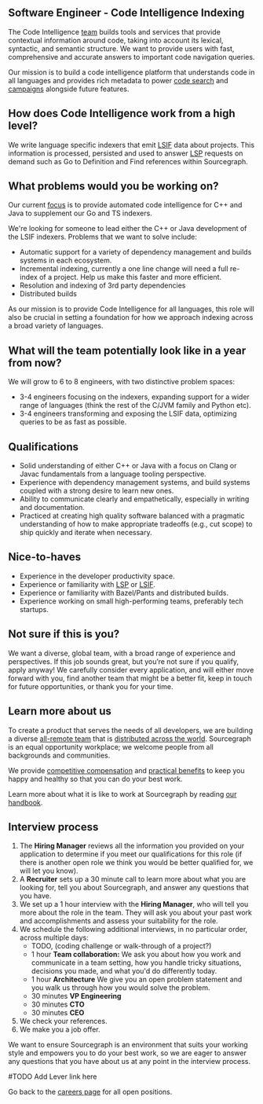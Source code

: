 ## Software Engineer - Code Intelligence Indexing

The Code Intelligence [team](../code-intelligence/index.md) builds tools and services that provide contextual information around code, taking into account its lexical, syntactic, and semantic structure.  We want to provide users with fast, comprehensive and accurate answers to important code navigation queries.  

Our mission is to build a code intelligence platform that understands code in all languages and provides rich metadata to power [code search](https://docs.sourcegraph.com/code_search) and  [campaigns](https://docs.sourcegraph.com/campaigns) alongside future features.



## How does Code Intelligence work from a high level?

We write language specific indexers that emit [LSIF](https://lsif.dev/) data about projects.  This information is processed, persisted and used to answer [LSP](https://microsoft.github.io/language-server-protocol/) requests on demand such as Go to Definition and Find references within Sourcegraph.

## What problems would you be working on?

Our current [focus](../code-intelligence/goals.md) is to provide automated code intelligence for C++ and Java to supplement our Go and TS indexers.  

We're looking for someone to lead either the C++ or Java development of the LSIF indexers. Problems that we want to solve include:

* Automatic support for a variety of dependency management and builds systems in each ecosystem.
* Incremental indexing, currently a one line change will need a full re-index of a project.  Help us make this faster and more efficient.
* Resolution and indexing of 3rd party dependencies
* Distributed builds



As our mission is to provide Code Intelligence for all languages, this role will also be crucial in setting a foundation for how we approach indexing across a broad variety of languages.



## What will the team potentially look like in a year from now?

We will grow to 6 to 8 engineers, with two distinctive problem spaces:

* 3-4 engineers focusing on the indexers, expanding support for a wider range of languages (think the rest of the C/JVM family and Python etc).
* 3-4 engineers transforming and exposing the LSIF data, optimizing queries to be as fast as possible.



## Qualifications

* Solid understanding of either C++ or Java with a focus on Clang or Javac fundamentals from a language tooling perspective.
* Experience with dependency management systems, and build systems coupled with a strong desire to learn new ones.
* Ability to communicate clearly and empathetically, especially in writing and documentation.
* Practiced at creating high quality software balanced with a pragmatic understanding of how to make appropriate tradeoffs (e.g., cut scope) to ship quickly and iterate when necessary.

## Nice-to-haves

* Experience in the developer productivity space.
* Experience or familiarity with [LSP](https://microsoft.github.io/language-server-protocol/) or [LSIF](https://lsif.dev/).
* Experience or familiarity with Bazel/Pants and distributed builds.
* Experience working on small high-performing teams, preferably tech startups.

## Not sure if this is you?

We want a diverse, global team, with a broad range of experience and perspectives. If this job sounds great, but you’re not sure if you qualify, apply anyway! We carefully consider every application, and will either move forward with you, find another team that might be a better fit, keep in touch for future opportunities, or thank you for your time.

## Learn more about us

To create a product that serves the needs of all developers, we are building a diverse [all-remote team](https://about.sourcegraph.com/company/remote) that is [distributed across the world](https://about.sourcegraph.com/company/team). Sourcegraph is an equal opportunity workplace; we welcome people from all backgrounds and communities.

We provide [competitive compensation](https://about.sourcegraph.com/handbook/people-ops/compensation) and [practical benefits](https://about.sourcegraph.com/handbook/people-ops/benefits-and-perks) to keep you happy and healthy so that you can do your best work.

Learn more about what it is like to work at Sourcegraph by reading [our handbook](https://about.sourcegraph.com/handbook).

## Interview process

1. The **Hiring Manager** reviews all the information you provided on your application to determine if you meet our qualifications for this role (if there is another open role we think you would be better qualified for, we will let you know).
2. A **Recruiter** sets up a 30 minute call to learn more about what you are looking for, tell you about Sourcegraph, and answer any questions that you have.
3. We set up a 1 hour interview with the **Hiring Manager**, who will tell you more about the role in the team. They will ask you about your past work and accomplishments and assess your suitability for the role.
4. We schedule the following additional interviews, in no particular order, across multiple days: 
   - TODO, (coding challenge or walk-through of a project?)
   - 1 hour **Team collaboration:** We ask you about how you work and communicate in a team setting, how you handle tricky situations, decisions you made, and what you'd do differently today.
   - 1 hour **Architecture** We give you an open problem statement and you walk us through how you would solve the problem.
   - 30 minutes **VP Engineering**
   - 30 minutes **CTO**
   - 30 minutes **CEO**
5. We check your references.
6. We make you a job offer.

We want to ensure Sourcegraph is an environment that suits your working style and empowers you to do your best work, so we are eager to answer any questions that you have about us at any point in the interview process.

#TODO Add Lever link here

Go back to the [careers page](https://about.sourcegraph.com/company/careers) for all open positions.

